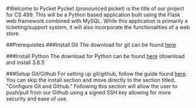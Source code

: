 #Welcome to Pycket
Pycket (pronounced picket) is the title of our project for CS 499. This will be a Python based application built using the Flask web framework combined with MySQL. While this application is primarily a ticketing/support system, it will also incorporate the functionalities of a web store. 

##Prerequisites
###Install Git
The download for git can be found [here](https://git-scm.com/downloads)

###Install Python
The download for Python can be found [here](https://www.python.org/downloads/) (download and install 3.8.1)

###Setup Git/Github
For setting up git/github, follow the guide found [here](https://www.theodinproject.com/courses/web-development-101/lessons/setting-up-git). You can skip the install section and move directly to the section titled, "Configure Git and Github." Following this section will allow the user to push/pull from our Github using a signed SSH key allowing for more security and ease of use. 